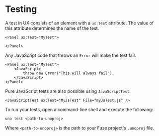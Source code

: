 # Testing

A test in UX consists of an element with a `ux:Test` attribute.
The value of this attribute determines the name of the test.

```
<Panel ux:Test="MyTest">

</Panel>
```

Any JavaScript code that throws an `Error` will make the test fail.

```
<Panel ux:Test="MyTest">
	<JavaScript>
		throw new Error("This will always fail");
	</JavaScript>
</Panel>
```

Pure JavaScript tests are also possible using `JavaScriptTest`:

```
<JavaScriptTest ux:Test="MyJsTest" File="myJsTest.js" />
```

To run your tests, open a command-line shell and execute the following:

```
uno test <path-to-unoproj>
```

Where `<path-to-unoproj>` is the path to your Fuse project's `.unoproj` file.
